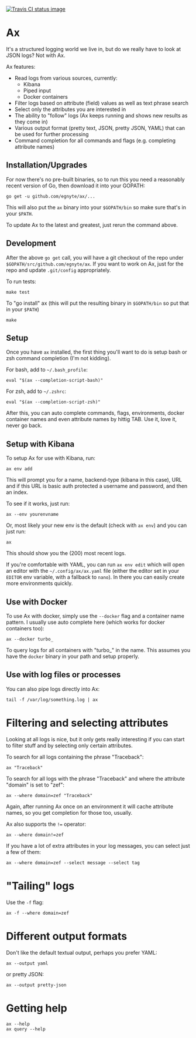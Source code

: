 [![Travis CI status image](https://travis-ci.org/egnyte/ax.svg?branch=master)](https://travis-ci.org/egnyte/ax)
# Ax
It's a structured logging world we live in, but do we really have to look at JSON logs? Not with Ax.

Ax features:

* Read logs from various sources, currently:
    * Kibana
    * Piped input
    * Docker containers
* Filter logs based on attribute (field) values as well as text phrase search
* Select only the attributes you are interested in
* The ability to "follow" logs (Ax keeps running and shows new results as they come in)
* Various output format (pretty text, JSON, pretty JSON, YAML) that can be used for further processing
* Command completion for all commands and flags (e.g. completing attribute names)

## Installation/Upgrades
For now there's no pre-built binaries, so to run this you need a reasonably recent version of Go, then download it into your GOPATH:

    go get -u github.com/egnyte/ax/...

This will also put the `ax` binary into your `$GOPATH/bin` so make sure that's in your `$PATH`.

To update Ax to the latest and greatest, just rerun the command above.

## Development

After the above `go get` call, you will have a git checkout of the repo under `$GOPATH/src/github.com/egnyte/ax`. If you want to work on Ax, just for the repo and update `.git/config` appropriately.

To run tests:

    make test

To "go install" ax (this will put the resulting binary in `$GOPATH/bin` so put that in your `$PATH`)

    make

## Setup
Once you have `ax` installed, the first thing you'll want to do is setup bash or zsh command completion (I'm not kidding).

For bash, add to `~/.bash_profile`:

    eval "$(ax --completion-script-bash)"

For zsh, add to `~/.zshrc`:

    eval "$(ax --completion-script-zsh)"

After this, you can auto complete commands, flags, environments, docker container names and even attribute names by hittig TAB. Use it, love it, never go back.

## Setup with Kibana
To setup Ax for use with Kibana, run:

    ax env add

This will prompt you for a name, backend-type (kibana in this case), URL and if this URL is basic auth protected a username and password, and then an index.

To see if it works, just run:

    ax --env yourenvname

Or, most likely your new env is the default (check with `ax env`) and you can just run:

    ax

This should show you the (200) most recent logs.

If you're comfortable with YAML, you can run `ax env edit` which will open an editor with the `~/.config/ax/ax.yaml` file (either the editor set in your `EDITOR` env variable, with a fallback to `nano`). In there you can easily create more environments quickly.

## Use with Docker
To use Ax with docker, simply use the `--docker` flag and a container name pattern. I usually use auto complete here (which works for docker containers too):

    ax --docker turbo_

To query logs for all containers with "turbo\_" in the name. This assumes you have the `docker` binary in your path and setup properly.

## Use with log files or processes
You can also pipe logs directly into Ax:

    tail -f /var/log/something.log | ax

# Filtering and selecting attributes
Looking at all logs is nice, but it only gets really interesting if you can start to filter stuff and by selecting only certain attributes.

To search for all logs containing the phrase "Traceback":

    ax "Traceback"

To search for all logs with the phrase "Traceback" and where the attribute "domain" is set to "zef":

    ax --where domain=zef "Traceback"

Again, after running Ax once on an environment it will cache attribute names, so you get completion for those too, usually.

Ax also supports the `!=` operator:

    ax --where domain!=zef

If you have a lot of extra attributes in your log messages, you can select just a few of them:

    ax --where domain=zef --select message --select tag

# "Tailing" logs
Use the `-f` flag:

    ax -f --where domain=zef

# Different output formats
Don't like the default textual output, perhaps you prefer YAML:

    ax --output yaml

or pretty JSON:

    ax --output pretty-json

# Getting help

    ax --help
    ax query --help
